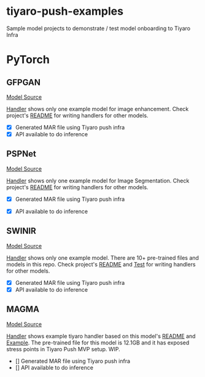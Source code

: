 # tiyaro-push-examples
Sample model projects to demonstrate / test model onboarding to Tiyaro Infra

# PyTorch


## GFPGAN
[Model Source](https://github.com/TencentARC/GFPGAN)

[Handler](./GFPGAN/tiyaro_handler/) shows only one example model for image enhancement.  Check project's [README](./GFPGAN/README.md) for writing handlers for other models.

- [x] Generated MAR file using Tiyaro push infra
- [x] API available to do inference

## PSPNet
[Model Source](https://github.com/yassouali/pytorch-segmentation)

[Handler](./PSPNet/tiyaro_handler/) shows only one example model for Image Segmentation. Check project's [README](./PSPNet/README.md)  for writing handlers for other models.

- [x] Generated MAR file using Tiyaro push infra
- [x] API available to do inference


## SWINIR
[Model Source](https://github.com/JingyunLiang/SwinIR)

[Handler](./SwinIR/tiyaro_handler/) shows only one example model.  There are 10+ pre-trained files and models in this repo.  Check project's [README](./SwinIR/README.md) and [Test](./SwinIR/main_test_swinir.py) for writing handlers for other models.

- [x] Generated MAR file using Tiyaro push infra
- [x] API available to do inference

## MAGMA
[Model Source](https://github.com/Aleph-Alpha/magma)

[Handler](./magma/tiyaro_handler/) shows example tiyaro handler based on this model's [README](./magma/README.md) and [Example](./magma/example_inference.py). The pre-trained file for this model is 12.1GB and it has exposed stress points in Tiyaro Push MVP setup.  WIP.

- [] Generated MAR file using Tiyaro push infra
- [] API available to do inference